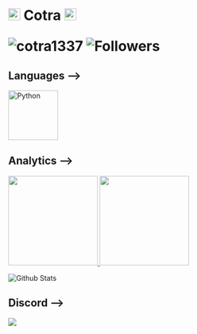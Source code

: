 <h1 align="left">
  <a target="_blank">
    <img src="https://github.com/JayantGoel001/JayantGoel001/blob/master/GIF/Earth.gif" width="24px" style="max-width:100%;">
  </a>
  Cotra
  <a target="_blank">
    <img src="https://github.com/JayantGoel001/JayantGoel001/blob/master/GIF/Earth.gif"  width="24px" style="max-width:100%;">
    <p align="left">  
  <img src="https://komarev.com/ghpvc/?username=cotra1337" alt="cotra1337" />
  <img alt="Followers" src="https://img.shields.io/github/followers/cotra1337?style=social">    
</p>
<p align="left">  
 </p>
  </a>
</h1>


<h2><strong> Languages -->  </strong></h2>



<img src="https://cdn.discordapp.com/attachments/974332459577639013/979757795412947014/unknown.png" alt="Python" width="100" height="100"/>


 <h2><strong> Analytics -->  </strong></h2>

<p align="left">
<a href="https://github.com/cotra1337">
  <img height="180em" src="https://github-readme-stats.vercel.app/api?username=cotra1337&show_icons=true&theme=midnight-purple&include_all_commits=true&count_private=true"/>
  <img height="180em" src="https://github-readme-stats.vercel.app/api/top-langs/?username=cotra1337&layout=compact&langs_count=7&theme=midnight-purple"/>
</a>
</p>

![Github Stats](https://github-readme-stats.vercel.app/api?username=cotra1337&count_private=true&show_icons=true&include_all_commits=true)


<h2><strong> Discord -->  </strong></h2>
<a href="https://discord.com/users/584879487850643456"><img align="left" src="https://lanyard.cnrad.dev/api/584879487850643456"></a>
